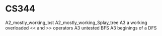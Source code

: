 # CS344
A2_mostly_working_bst
A2_mostly_working_Splay_tree
A3 a working overloaded << and >> operators
A3 untested BFS
A3 beginings of a DFS
